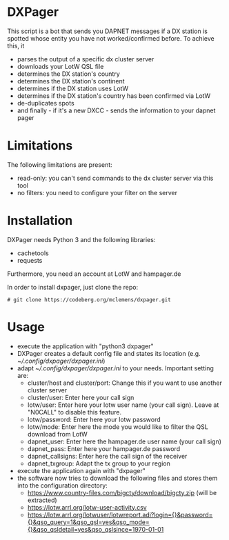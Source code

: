 # DXPager

This script is a bot that sends you DAPNET messages if a DX station is spotted whose entity you have not
worked/confirmed before. To achieve this, it
  * parses the output of a specific dx cluster server
  * downloads your LotW QSL file
  * determines the DX station's country
  * determines the DX station's continent
  * determines if the DX station uses LotW
  * determines if the DX station's country has been confirmed via LotW
  * de-duplicates spots
  * and finally - if it's a new DXCC - sends the information to your dapnet pager

# Limitations

The following limitations are present:

  * read-only: you can't send commands to the dx cluster server via this tool
  * no filters: you need to configure your filter on the server

# Installation

DXPager needs Python 3 and the following libraries:

 * cachetools
 * requests

Furthermore, you need an account at LotW and hampager.de

In order to install dxpager, just clone the repo:

```
# git clone https://codeberg.org/mclemens/dxpager.git
```

# Usage

 * execute the application with "python3 dxpager"
 * DXPager creates a default config file and states its location (e.g. _~/.config/dxpager/dxpager.ini_)
 * adapt _~/.config/dxpager/dxpager.ini_ to your needs. Important setting are:
    * cluster/host and cluster/port: Change this if you want to use another cluster server
    * cluster/user: Enter here your call sign
    * lotw/user: Enter here your lotw user name (your call sign). Leave at "N0CALL" to disable this feature.
    * lotw/password: Enter here your lotw password
    * lotw/mode: Enter here the mode you would like to filter the QSL download from LotW
    * dapnet_user: Enter here the hampager.de user name (your call sign)
    * dapnet_pass: Enter here your hampager.de password
    * dapnet_callsigns: Enter here the call sign of the receiver
    * dapnet_txgroup: Adapt the tx group to your region
 * execute the application again with "dxpager"
 * the software now tries to download the following files and stores them into the configuration directory:
    * https://www.country-files.com/bigcty/download/bigcty.zip (will be extracted)
    * https://lotw.arrl.org/lotw-user-activity.csv
    * https://lotw.arrl.org/lotwuser/lotwreport.adi?login={}&password={}&qso_query=1&qso_qsl=yes&qso_mode={}&qso_qsldetail=yes&qso_qslsince=1970-01-01


